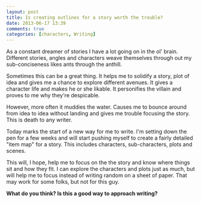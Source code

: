 ```yaml
---
layout: post
title: Is creating outlines for a story worth the trouble?
date: 2013-06-17 13:39
comments: true
categories: [characters, Writing]
---
```

As a constant dreamer of stories I have a lot going on in the ol' brain. Different stories, angles and characters weave themselves through out my sub-conciseness likes ants through the anthill.

Sometimes this can be a great thing. It helps me to solidify a story, plot of idea and gives me a chance to explore different avenues. It gives a character life and makes he or she likable. It personifies the villain and proves to me why they're despicable.

However, more often it muddies the water. Causes me to bounce around from idea to idea without landing and gives me trouble focusing the story. This is death to any writer.

Today marks the start of a new way for me to write. I'm setting down the pen for a few weeks and will start pushing myself to create a fairly detailed "item map" for a story. This includes characters, sub-characters, plots and scenes.

This will, I hope, help me to focus on the the story and know where things sit and how they fit. I can explore the characters and plots just as much, but will help me to focus instead of writing random on a sheet of paper. That may work for some folks, but not for this guy.

<strong>What do you think? Is this a good way to approach writing?</strong>
